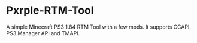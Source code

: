 # Pxrple-RTM-Tool
A simple Minecraft PS3 1.84 RTM Tool with a few mods. It supports CCAPI, PS3 Manager API and TMAPI. 
